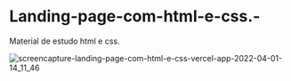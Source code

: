 # Landing-page-com-html-e-css.-
Material de estudo html e css. 

![screencapture-landing-page-com-html-e-css-vercel-app-2022-04-01-14_11_46](https://user-images.githubusercontent.com/90490174/161310651-29de9dfa-1f57-423a-a2a2-3ec419693bc5.png)
